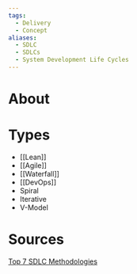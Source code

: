 ```yaml
---
tags:
  - Delivery
  - Concept
aliases:
  - SDLC
  - SDLCs
  - System Development Life Cycles
---
```

# About
# Types
- [[Lean]]
- [[Agile]]
- [[Waterfall]]
- [[DevOps]]
- Spiral
- Iterative
- V-Model

# Sources
[Top 7 SDLC Methodologies](https://www.michaelpage.com.au/advice/career-advice/productivity-and-performance/top-7-sdlc-methodologies)